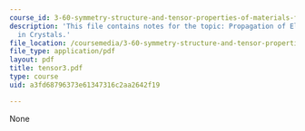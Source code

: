 ```yaml
---
course_id: 3-60-symmetry-structure-and-tensor-properties-of-materials-fall-2005
description: 'This file contains notes for the topic: Propagation of Elastic Waves
  in Crystals.'
file_location: /coursemedia/3-60-symmetry-structure-and-tensor-properties-of-materials-fall-2005/a3fd68796373e61347316c2aa2642f19_tensor3.pdf
file_type: application/pdf
layout: pdf
title: tensor3.pdf
type: course
uid: a3fd68796373e61347316c2aa2642f19

---
```

None